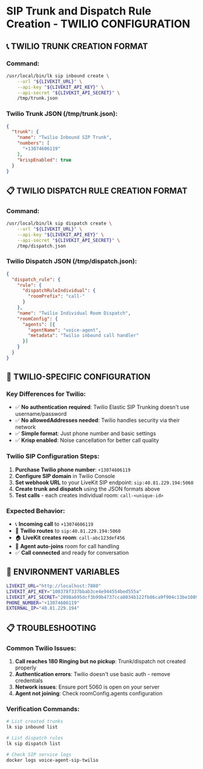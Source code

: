 # SIP Trunk and Dispatch Rule Creation - TWILIO CONFIGURATION

## 📞 TWILIO TRUNK CREATION FORMAT

### Command:
```bash
/usr/local/bin/lk sip inbound create \
    --url "${LIVEKIT_URL}" \
    --api-key "${LIVEKIT_API_KEY}" \
    --api-secret "${LIVEKIT_API_SECRET}" \
    /tmp/trunk.json
```

### Twilio Trunk JSON (/tmp/trunk.json):
```json
{
  "trunk": {
    "name": "Twilio Inbound SIP Trunk",
    "numbers": [
      "+13074606119"
    ],
    "krispEnabled": true
  }
}
```

## 📋 TWILIO DISPATCH RULE CREATION FORMAT

### Command:
```bash
/usr/local/bin/lk sip dispatch create \
    --url "${LIVEKIT_URL}" \
    --api-key "${LIVEKIT_API_KEY}" \
    --api-secret "${LIVEKIT_API_SECRET}" \
    /tmp/dispatch.json
```

### Twilio Dispatch JSON (/tmp/dispatch.json):
```json
{
  "dispatch_rule": {
    "rule": {
      "dispatchRuleIndividual": {
        "roomPrefix": "call-"
      }
    },
    "name": "Twilio Individual Room Dispatch",
    "roomConfig": {
      "agents": [{
        "agentName": "voice-agent",
        "metadata": "Twilio inbound call handler"
      }]
    }
  }
}
```

## 🎯 TWILIO-SPECIFIC CONFIGURATION

### **Key Differences for Twilio:**
- ✅ **No authentication required**: Twilio Elastic SIP Trunking doesn't use username/password
- ✅ **No allowedAddresses needed**: Twilio handles security via their network
- ✅ **Simple format**: Just phone number and basic settings
- ✅ **Krisp enabled**: Noise cancellation for better call quality

### **Twilio SIP Configuration Steps:**
1. **Purchase Twilio phone number**: `+13074606119`
2. **Configure SIP domain** in Twilio Console
3. **Set webhook URL** to your LiveKit SIP endpoint: `sip:40.81.229.194:5060`
4. **Create trunk and dispatch** using the JSON formats above
5. **Test calls** - each creates individual room: `call-<unique-id>`

### **Expected Behavior:**
- 📞 **Incoming call** to `+13074606119`
- 🎯 **Twilio routes** to `sip:40.81.229.194:5060`
- 🏠 **LiveKit creates room**: `call-abc123def456`
- 🤖 **Agent auto-joins** room for call handling
- ✅ **Call connected** and ready for conversation

## 🔧 ENVIRONMENT VARIABLES

```bash
LIVEKIT_URL="http://localhost:7880"
LIVEKIT_API_KEY="108378f337bbab3ce4e944554bed555a"
LIVEKIT_API_SECRET="2098a695dcf3b99b4737cca8034b122fb86ca9f904c13be1089181c0acb7932d"
PHONE_NUMBER="+13074606119"
EXTERNAL_IP="40.81.229.194"
```

## 📋 TROUBLESHOOTING

### **Common Twilio Issues:**
1. **Call reaches 180 Ringing but no pickup**: Trunk/dispatch not created properly
2. **Authentication errors**: Twilio doesn't use basic auth - remove credentials
3. **Network issues**: Ensure port 5060 is open on your server
4. **Agent not joining**: Check roomConfig.agents configuration

### **Verification Commands:**
```bash
# List created trunks
lk sip inbound list

# List dispatch rules  
lk sip dispatch list

# Check SIP service logs
docker logs voice-agent-sip-twilio
```